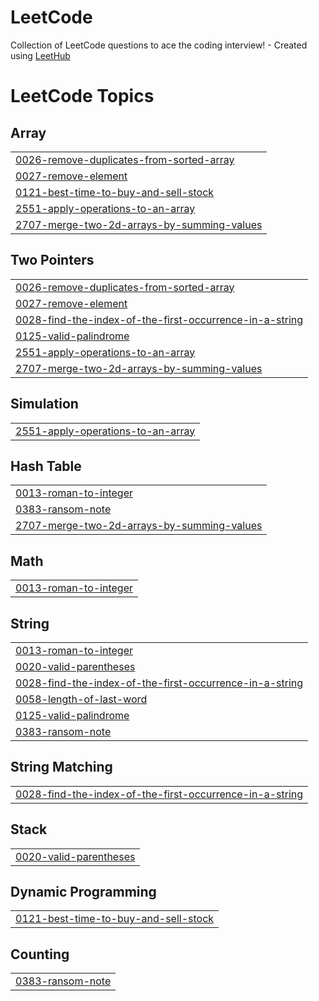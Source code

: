 # LeetCode
Collection of LeetCode questions to ace the coding interview! - Created using [LeetHub](https://github.com/QasimWani/LeetHub)

<!---LeetCode Topics Start-->
# LeetCode Topics
## Array
|  |
| ------- |
| [0026-remove-duplicates-from-sorted-array](https://github.com/EugeneKrokhmal/LeetCode/tree/master/0026-remove-duplicates-from-sorted-array) |
| [0027-remove-element](https://github.com/EugeneKrokhmal/LeetCode/tree/master/0027-remove-element) |
| [0121-best-time-to-buy-and-sell-stock](https://github.com/EugeneKrokhmal/LeetCode/tree/master/0121-best-time-to-buy-and-sell-stock) |
| [2551-apply-operations-to-an-array](https://github.com/EugeneKrokhmal/LeetCode/tree/master/2551-apply-operations-to-an-array) |
| [2707-merge-two-2d-arrays-by-summing-values](https://github.com/EugeneKrokhmal/LeetCode/tree/master/2707-merge-two-2d-arrays-by-summing-values) |
## Two Pointers
|  |
| ------- |
| [0026-remove-duplicates-from-sorted-array](https://github.com/EugeneKrokhmal/LeetCode/tree/master/0026-remove-duplicates-from-sorted-array) |
| [0027-remove-element](https://github.com/EugeneKrokhmal/LeetCode/tree/master/0027-remove-element) |
| [0028-find-the-index-of-the-first-occurrence-in-a-string](https://github.com/EugeneKrokhmal/LeetCode/tree/master/0028-find-the-index-of-the-first-occurrence-in-a-string) |
| [0125-valid-palindrome](https://github.com/EugeneKrokhmal/LeetCode/tree/master/0125-valid-palindrome) |
| [2551-apply-operations-to-an-array](https://github.com/EugeneKrokhmal/LeetCode/tree/master/2551-apply-operations-to-an-array) |
| [2707-merge-two-2d-arrays-by-summing-values](https://github.com/EugeneKrokhmal/LeetCode/tree/master/2707-merge-two-2d-arrays-by-summing-values) |
## Simulation
|  |
| ------- |
| [2551-apply-operations-to-an-array](https://github.com/EugeneKrokhmal/LeetCode/tree/master/2551-apply-operations-to-an-array) |
## Hash Table
|  |
| ------- |
| [0013-roman-to-integer](https://github.com/EugeneKrokhmal/LeetCode/tree/master/0013-roman-to-integer) |
| [0383-ransom-note](https://github.com/EugeneKrokhmal/LeetCode/tree/master/0383-ransom-note) |
| [2707-merge-two-2d-arrays-by-summing-values](https://github.com/EugeneKrokhmal/LeetCode/tree/master/2707-merge-two-2d-arrays-by-summing-values) |
## Math
|  |
| ------- |
| [0013-roman-to-integer](https://github.com/EugeneKrokhmal/LeetCode/tree/master/0013-roman-to-integer) |
## String
|  |
| ------- |
| [0013-roman-to-integer](https://github.com/EugeneKrokhmal/LeetCode/tree/master/0013-roman-to-integer) |
| [0020-valid-parentheses](https://github.com/EugeneKrokhmal/LeetCode/tree/master/0020-valid-parentheses) |
| [0028-find-the-index-of-the-first-occurrence-in-a-string](https://github.com/EugeneKrokhmal/LeetCode/tree/master/0028-find-the-index-of-the-first-occurrence-in-a-string) |
| [0058-length-of-last-word](https://github.com/EugeneKrokhmal/LeetCode/tree/master/0058-length-of-last-word) |
| [0125-valid-palindrome](https://github.com/EugeneKrokhmal/LeetCode/tree/master/0125-valid-palindrome) |
| [0383-ransom-note](https://github.com/EugeneKrokhmal/LeetCode/tree/master/0383-ransom-note) |
## String Matching
|  |
| ------- |
| [0028-find-the-index-of-the-first-occurrence-in-a-string](https://github.com/EugeneKrokhmal/LeetCode/tree/master/0028-find-the-index-of-the-first-occurrence-in-a-string) |
## Stack
|  |
| ------- |
| [0020-valid-parentheses](https://github.com/EugeneKrokhmal/LeetCode/tree/master/0020-valid-parentheses) |
## Dynamic Programming
|  |
| ------- |
| [0121-best-time-to-buy-and-sell-stock](https://github.com/EugeneKrokhmal/LeetCode/tree/master/0121-best-time-to-buy-and-sell-stock) |
## Counting
|  |
| ------- |
| [0383-ransom-note](https://github.com/EugeneKrokhmal/LeetCode/tree/master/0383-ransom-note) |
<!---LeetCode Topics End-->